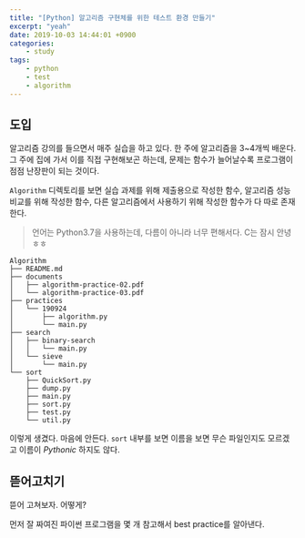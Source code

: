 ```yaml
---
title: "[Python] 알고리즘 구현체를 위한 테스트 환경 만들기"
excerpt: "yeah"
date: 2019-10-03 14:44:01 +0900
categories:
    - study
tags:
    - python
    - test
    - algorithm
---
```


## 도입

 알고리즘 강의를 들으면서 매주 실습을 하고 있다. 한 주에 알고리즘을 3~4개씩 배운다. 그 주에 집에 가서 이를 직접 구현해보곤 하는데, 문제는 함수가 늘어날수록 프로그램이 점점 난장판이 되는 것이다.

 `Algorithm` 디렉토리를 보면 실습 과제를 위해 제출용으로 작성한 함수, 알고리즘 성능 비교를 위해 작성한 함수, 다른 알고리즘에서 사용하기 위해 작성한 함수가 다 따로 존재한다.

> 언어는 Python3.7을 사용하는데, 다름이 아니라 너무 편해서다. C는 잠시 안녕 ㅎㅎ

~~~
Algorithm
├── README.md
├── documents
│   ├── algorithm-practice-02.pdf
│   └── algorithm-practice-03.pdf
├── practices
│   └── 190924
│       ├── algorithm.py
│       └── main.py
├── search
│   ├── binary-search
│   │   └── main.py
│   └── sieve
│       └── main.py
└── sort
    ├── QuickSort.py
    ├── dump.py
    ├── main.py
    ├── sort.py
    ├── test.py
    └── util.py
~~~

이렇게 생겼다. 마음에 안든다. `sort` 내부를 보면 이름을 보면 무슨 파일인지도 모르겠고 이름이 *Pythonic* 하지도 않다.


## 뜯어고치기

 뜯어 고쳐보자. 어떻게?

 먼저 잘 짜여진 파이썬 프로그램을 몇 개 참고해서 best practice를 알아낸다. 
